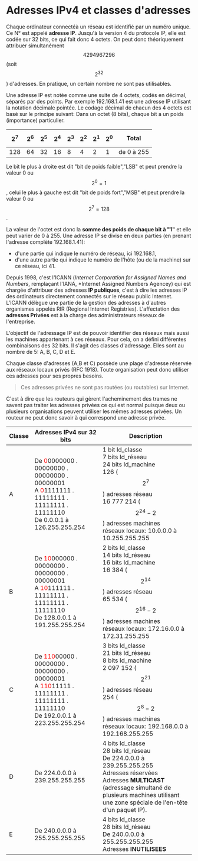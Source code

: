 <!-- TITLE: Adressage IPv4 -->
<!-- SUBTITLE: A quick summary of Adressage IPv4 -->

# Adresses IPv4 et classes d'adresses
Chaque ordinateur connectéà un réseau est identifié par un numéro unique. Ce N° est appelé **adresse IP**. Jusqu'à la version 4 du protocole IP, elle est codée sur 32 bits, ce qui fait donc 4 octets.
On peut donc théoriquement attribuer simultanément $$4 294 967 296$$ (soit $$2^32$$) d'adresses. En pratique, un certain nombre ne sont pas utilisables.

Une adresse IP est notée comme une suite de 4 octets, codés en décimal, séparés par des points.
Par exemple 192.168.1.41 est une adresse IP utilisant la notation décimale pointée.
Le codage décimal de chacun des 4 octets est basé sur le principe suivant:
Dans un octet (8 bits), chaque bit a un poids (importance) particulier.

| $$2^7$$ | $$2^6$$ | $$2^5$$ | $$2^4$$ | $$2^3$$ | $$2^2$$ | $$2^1$$ | $$2^0$$ | Total      |
| ------- | ------- | ------- | ------- | ------- | ------- | ------- | ------- | ---------- |
| 128     | 64      | 32      | 16      | 8       | 4       | 2       | 1       | de 0 à 255 |

Le bit le plus à droite est dit "bit de poids faible","LSB" et peut prendre la valeur 0 ou $$2^0 = 1$$, celui le plus à gauche est dit "bit de poids fort","MSB" et peut prendre la valeur 0 ou $$2^7 = 128$$.

La valeur de l'octet est donc la **somme des poids de chaque bit à "1"** et elle peut varier de 0 à 255.
Une adresse IP se divise en deux parties (en prenant l'adresse complète 192.168.1.41):
- d'une partie qui indique le numéro de réseau, ici 192.168.1,
- d'une autre partie qui indique le numéro de l'hôte (ou de la machine) sur ce réseau, ici 41.

Depuis 1998, c'est l'ICANN (*Internet Corporation for Assigned Names and Numbers*, remplaçant l'IANA, *Internet Assigned Numbers Agencey) qui est chargée d'attribuer des adresses **IP publiques**, c'est à dire les adresses IP des ordinateurs directement connectés sur le réseau public Internet. L'ICANN délègue une partie de la gestion des adresses à d'autres organismes appelés RIR (Regional Internet Registries).
L'affectation des **adresses Privées** est à la charge des administrateurs réseaux de l'entreprise.

L'objectif de l'adressage IP est de pouvoir identifier des réseaux mais aussi les machines appartenant à ces réseaux. Pour cela, on a défini différentes combinaisons des 32 bits. Il s'agit des classes d'adressage. Elles sont au nombre de 5: A, B, C, D et E.

Chaque classe d'adresses (A,B et C) possède une plage d'adresse réservée aux réseaux locaux privés (RFC 1918). Toute organisation peut donc utiliser ces adresses pour ses propres besoins.
> Ces adresses privées ne sont pas routées (ou routables) sur Internet.

C'est à dire que les routeurs qui gèrent l'acheminement des trames ne savent pas traiter les adresses privées ce qui est normal puisque deux ou plusieurs organisations peuvent utiliser les mêmes adresses privées. Un routeur ne peut donc savoir à qui correspond une adresse privée.

| Classe | Adresses IPv4 sur 32 bits                                                                                                                                                                       | Description                                                                                                                                                                                                                          |
|--------|-------------------------------------------------------------------------------------------------------------------------------------------------------------------------------------------------|--------------------------------------------------------------------------------------------------------------------------------------------------------------------------------------------------------------------------------------|
| A      | De <span style="color:red">0</span>0000000 . 00000000 . 00000000 . 00000001<br />A <span style="color:red">0</span>1111111 . 11111111 . 11111111 . 11111110<br />De 0.0.0.1 à 126.255.255.254   | 1 bit Id_classe<br />7 bits Id_réseau<br />24 bits Id_machine<br />126 ($$2^7$$) adresses réseau<br />16 777 214 ($$2^24 - 2$$) adresses machines<br />réseaux locaux: 10.0.0.0 à 10.255.255.255                                     |
| B      | De <span style="color:red">10</span>000000 . 00000000 . 00000000 . 00000001<br />A <span style="color:red">10</span>111111 . 11111111 . 11111111 . 11111110<br />De 128.0.0.1 à 191.255.255.254 | 2 bits Id_classe<br />14 bits Id_réseau<br />16 bits Id_machine<br />16 384 ($$2^14$$) adresses réseau<br />65 534 ($$2^16 - 2$$) adresses machines<br />réseaux locaux: 172.16.0.0 à 172.31.255.255                                 |
| C      | De <span style="color:red">110</span>00000 . 00000000 . 00000000 . 00000001<br />A <span style="color:red">110</span>11111 . 11111111 . 11111111 . 11111110<br />De 192.0.0.1 à 223.255.255.254 | 3 bits Id_classe<br />21 bits Id_réseau<br />8 bits Id_machine<br />2 097 152 ($$2^21$$) adresses réseau<br />254 ($$2^8 - 2$$) adresses machines<br />réseaux locaux: 192.168.0.0 à 192.168.255.255                                 |
| D      | De 224.0.0.0 à 239.255.255.255                                                                                                                                                                  | 4 bits Id_classe<br />28 bits Id_réseau<br />De 224.0.0.0 à 239.255.255.255<br />Adresses réservées<br />Adresses **MULTICAST** (adressage simultané de plusieurs machines utilisant une zone spéciale de l'en-tête d'un paquet IP). |
| E      | De 240.0.0.0 à 255.255.255.255                                                                                                                                                                  | 4 bits Id_classe<br />28 bits Id_réseau<br />De 240.0.0.0 à 255.255.255.255<br />Adresses **INUTILISEES**                                                                                                                            |
